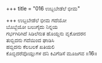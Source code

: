 +++
title = "016 ಉಬ್ಬಬೇಡೆಲೆ ಭೀಮ"

+++
ಉಬ್ಬಬೇಡೆಲೆ ಭೀಮ ಗದೆಯೋ  
ಬೊಬ್ಬೆಯೋ ಬಲುಗೈದು ನಿನ್ನಯ  
ಗರ್ಭಗಿರಿಗಿದೆ ಸಿಡಿಲೆನುತ ಹೊಯ್ದನು ವೃಕೋದರನ  
ತುಬ್ಬಿದನು ಗದೆಯಿಂದ ಘಾಡಿಸಿ  
ಹಬ್ಬಿದನು ಕೆಲಬಲಕೆ ಖತಿಯಲಿ  
ಕೊಬ್ಬಿದರೆವೊಯ್ಲುಗಳ ದನಿ ಕಿವಿಗೆಡಿಸೆ ಮೂಜಗವ    ॥16॥